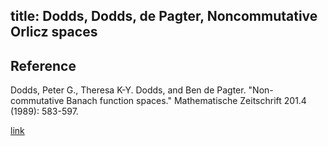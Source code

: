 title: Dodds, Dodds, de Pagter, Noncommutative Orlicz spaces 
---

## Reference

Dodds, Peter G., Theresa K-Y. Dodds, and Ben de Pagter. "Non-commutative Banach function spaces." Mathematische Zeitschrift 201.4 (1989): 583-597.


[link](https://www.researchgate.net/profile/Peter-Dodds-2/publication/227248967_Non-commutative_Banach_function_spaces/links/5f7feb35458515b7cf71d902/Non-commutative-Banach-function-spaces.pdf)
